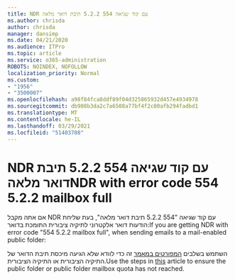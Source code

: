 ```yaml
---
title: NDR עם קוד שגיאה 554 5.2.2 תיבת דואר מלאה
ms.author: chrisda
author: chrisda
manager: dansimp
ms.date: 04/21/2020
ms.audience: ITPro
ms.topic: article
ms.service: o365-administration
ROBOTS: NOINDEX, NOFOLLOW
localization_priority: Normal
ms.custom:
- "1956"
- "3500007"
ms.openlocfilehash: a98f84fca8ddf89f04d325865932d457e4934978
ms.sourcegitcommit: db908b3da2c7a6508a77bf4f2c80afb294fadbd1
ms.translationtype: MT
ms.contentlocale: he-IL
ms.lasthandoff: 03/29/2021
ms.locfileid: "51403708"
---
```

# <a name="ndr-with-error-code-554-522-mailbox-full"></a><span data-ttu-id="3d1a1-102">NDR עם קוד שגיאה 554 5.2.2 תיבת דואר מלאה</span><span class="sxs-lookup"><span data-stu-id="3d1a1-102">NDR with error code 554 5.2.2 mailbox full</span></span>

<span data-ttu-id="3d1a1-103">אם אתה מקבל NDR עם קוד שגיאה "554 5.2.2 תיבת דואר מלאה", בעת שליחת הודעות דואר אלקטרוני לתיקיה ציבורית התומכת בדואר:</span><span class="sxs-lookup"><span data-stu-id="3d1a1-103">If you are getting NDR with error code "554 5.2.2 mailbox full", when sending emails to a mail-enabled public folder:</span></span>  

<span data-ttu-id="3d1a1-104">השתמש בשלבים [המפורטים במאמר](https://aka.ms/554522) זה כדי לוודא שלא הגיעה מיכסת תיבת הדואר של התיקיה הציבורית או התיקיה הציבורית.</span><span class="sxs-lookup"><span data-stu-id="3d1a1-104">Use the steps in [this](https://aka.ms/554522) article to ensure the public folder or public folder mailbox quota has not reached.</span></span>
